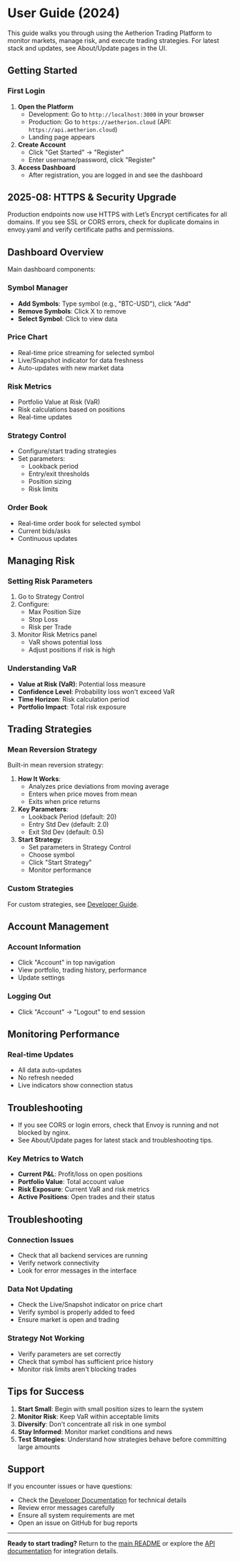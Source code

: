 # User Guide (2024)

This guide walks you through using the Aetherion Trading Platform to monitor markets, manage risk, and execute trading strategies. For latest stack and updates, see About/Update pages in the UI.

## Getting Started

### First Login

1. **Open the Platform**
   - Development: Go to `http://localhost:3000` in your browser
   - Production: Go to `https://aetherion.cloud` (API: `https://api.aetherion.cloud`)
   - Landing page appears
2. **Create Account**
   - Click "Get Started" → "Register"
   - Enter username/password, click "Register"
3. **Access Dashboard**
   - After registration, you are logged in and see the dashboard

## 2025-08: HTTPS & Security Upgrade

Production endpoints now use HTTPS with Let’s Encrypt certificates for all domains. If you see SSL or CORS errors, check for duplicate domains in envoy.yaml and verify certificate paths and permissions.
## Dashboard Overview

Main dashboard components:

### Symbol Manager

- **Add Symbols**: Type symbol (e.g., "BTC-USD"), click "Add"
- **Remove Symbols**: Click X to remove
- **Select Symbol**: Click to view data

### Price Chart

- Real-time price streaming for selected symbol
- Live/Snapshot indicator for data freshness
- Auto-updates with new market data

### Risk Metrics

- Portfolio Value at Risk (VaR)
- Risk calculations based on positions
- Real-time updates

### Strategy Control

- Configure/start trading strategies
- Set parameters:
   - Lookback period
   - Entry/exit thresholds
   - Position sizing
   - Risk limits

### Order Book

- Real-time order book for selected symbol
- Current bids/asks
- Continuous updates

## Managing Risk

### Setting Risk Parameters

1. Go to Strategy Control
2. Configure:
   - Max Position Size
   - Stop Loss
   - Risk per Trade
3. Monitor Risk Metrics panel
   - VaR shows potential loss
   - Adjust positions if risk is high

### Understanding VaR

- **Value at Risk (VaR)**: Potential loss measure
- **Confidence Level**: Probability loss won't exceed VaR
- **Time Horizon**: Risk calculation period
- **Portfolio Impact**: Total risk exposure

## Trading Strategies

### Mean Reversion Strategy

Built-in mean reversion strategy:

1. **How It Works**:
   - Analyzes price deviations from moving average
   - Enters when price moves from mean
   - Exits when price returns
2. **Key Parameters**:
   - Lookback Period (default: 20)
   - Entry Std Dev (default: 2.0)
   - Exit Std Dev (default: 0.5)
3. **Start Strategy**:
   - Set parameters in Strategy Control
   - Choose symbol
   - Click "Start Strategy"
   - Monitor performance

### Custom Strategies

For custom strategies, see [Developer Guide](../DEVELOPER.md).

## Account Management

### Account Information

- Click "Account" in top navigation
- View portfolio, trading history, performance
- Update settings

### Logging Out

- Click "Account" → "Logout" to end session

## Monitoring Performance

### Real-time Updates

- All data auto-updates
- No refresh needed
- Live indicators show connection status

## Troubleshooting

- If you see CORS or login errors, check that Envoy is running and not blocked by nginx.
- See About/Update pages for latest stack and troubleshooting tips.

### Key Metrics to Watch
- **Current P&L**: Profit/loss on open positions
- **Portfolio Value**: Total account value
- **Risk Exposure**: Current VaR and risk metrics
- **Active Positions**: Open trades and their status

## Troubleshooting

### Connection Issues
- Check that all backend services are running
- Verify network connectivity
- Look for error messages in the interface

### Data Not Updating
- Check the Live/Snapshot indicator on price chart
- Verify symbol is properly added to feed
- Ensure market is open and trading

### Strategy Not Working
- Verify parameters are set correctly
- Check that symbol has sufficient price history
- Monitor risk limits aren't blocking trades

## Tips for Success

1. **Start Small**: Begin with small position sizes to learn the system
2. **Monitor Risk**: Keep VaR within acceptable limits
3. **Diversify**: Don't concentrate all risk in one symbol
4. **Stay Informed**: Monitor market conditions and news
5. **Test Strategies**: Understand how strategies behave before committing large amounts

## Support

If you encounter issues or have questions:
- Check the [Developer Documentation](../DEVELOPER.md) for technical details
- Review error messages carefully
- Ensure all system requirements are met
- Open an issue on GitHub for bug reports

---

**Ready to start trading?** Return to the [main README](../README.md) or explore the [API documentation](API.md) for integration details.
